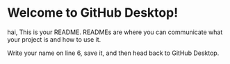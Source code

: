 # Welcome to GitHub Desktop!

hai, This is your README. READMEs are where you can communicate what your project is and how to use it.

Write your name on line 6, save it, and then head back to GitHub Desktop.
